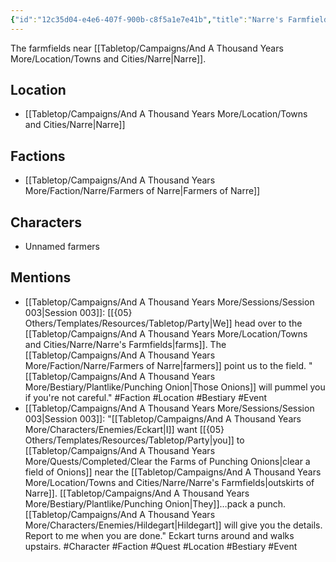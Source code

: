 ```yaml
---
{"id":"12c35d04-e4e6-407f-900b-c8f5a1e7e41b","title":"Narre's Farmfields","description":"The farmfields near Narre.","isCurrentLocation":false,"publish":true,"date_created":"Thursday, March 2nd 2023, 5:56:05 pm","date_modified":"Thursday, April 11th 2024, 10:32:35 pm","cssclasses":["mado-heading"],"path":"Tabletop/Campaigns/And A Thousand Years More/Location/Towns and Cities/Narre/Narre's Farmfields.md","permalink":"/tabletop/campaigns/and-a-thousand-years-more/location/towns-and-cities/narre/narre-s-farmfields/","PassFrontmatter":true}
---
```



The farmfields near [[Tabletop/Campaigns/And A Thousand Years More/Location/Towns and Cities/Narre\|Narre]].

## Location

- [[Tabletop/Campaigns/And A Thousand Years More/Location/Towns and Cities/Narre\|Narre]]

## Factions

- [[Tabletop/Campaigns/And A Thousand Years More/Faction/Narre/Farmers of Narre\|Farmers of Narre]]

## Characters

- Unnamed farmers

## Mentions

- [[Tabletop/Campaigns/And A Thousand Years More/Sessions/Session 003\|Session 003]]: [[{05} Others/Templates/Resources/Tabletop/Party\|We]] head over to the [[Tabletop/Campaigns/And A Thousand Years More/Location/Towns and Cities/Narre/Narre's Farmfields\|farms]]. The [[Tabletop/Campaigns/And A Thousand Years More/Faction/Narre/Farmers of Narre\|farmers]] point us to the field. "[[Tabletop/Campaigns/And A Thousand Years More/Bestiary/Plantlike/Punching Onion\|Those Onions]] will pummel you if you're not careful." #Faction #Location #Bestiary #Event
- [[Tabletop/Campaigns/And A Thousand Years More/Sessions/Session 003\|Session 003]]: "[[Tabletop/Campaigns/And A Thousand Years More/Characters/Enemies/Eckart\|I]] want [[{05} Others/Templates/Resources/Tabletop/Party\|you]] to [[Tabletop/Campaigns/And A Thousand Years More/Quests/Completed/Clear the Farms of Punching Onions\|clear a field of Onions]] near the [[Tabletop/Campaigns/And A Thousand Years More/Location/Towns and Cities/Narre/Narre's Farmfields\|outskirts of Narre]]. [[Tabletop/Campaigns/And A Thousand Years More/Bestiary/Plantlike/Punching Onion\|They]]…pack a punch. [[Tabletop/Campaigns/And A Thousand Years More/Characters/Enemies/Hildegart\|Hildegart]] will give you the details. Report to me when you are done." Eckart turns around and walks upstairs. #Character #Faction #Quest #Location #Bestiary #Event

